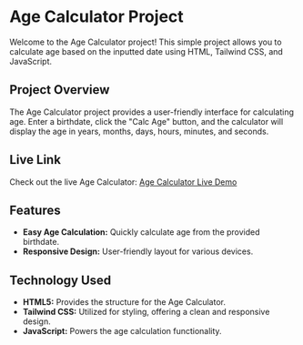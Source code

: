 # Age Calculator Project

Welcome to the Age Calculator project! This simple project allows you to calculate age based on the inputted date using HTML, Tailwind CSS, and JavaScript.

## Project Overview

The Age Calculator project provides a user-friendly interface for calculating age. Enter a birthdate, click the "Calc Age" button, and the calculator will display the age in years, months, days, hours, minutes, and seconds.

## Live Link

Check out the live Age Calculator: [Age Calculator Live Demo](https://mspsohan.github.io/age-calculator)

## Features

-  **Easy Age Calculation:** Quickly calculate age from the provided birthdate.
-  **Responsive Design:** User-friendly layout for various devices.

## Technology Used

-  **HTML5:** Provides the structure for the Age Calculator.
-  **Tailwind CSS:** Utilized for styling, offering a clean and responsive design.
-  **JavaScript:** Powers the age calculation functionality.
